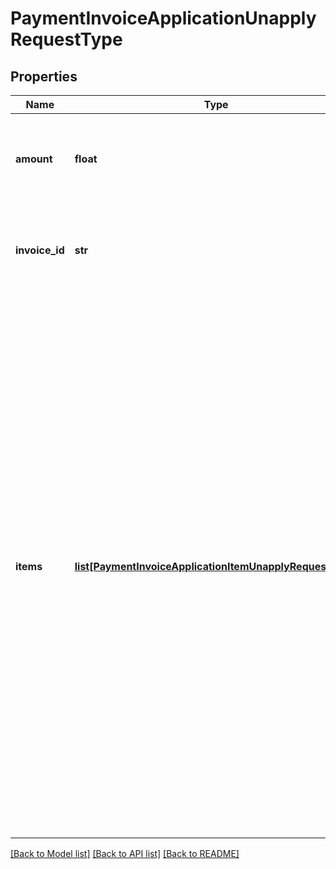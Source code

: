 # PaymentInvoiceApplicationUnapplyRequestType

## Properties
Name | Type | Description | Notes
------------ | ------------- | ------------- | -------------
**amount** | **float** | The amount of the payment that is unapplied from the invoice.  | 
**invoice_id** | **str** | The unique ID of the invoice that the payment is unapplied from.  | [optional] 
**items** | [**list[PaymentInvoiceApplicationItemUnapplyRequestType]**](PaymentInvoiceApplicationItemUnapplyRequestType.md) | Container for invoice items. The maximum number of items is 1,000.  **Note:** This field is only available if you have the [Invoice Item Settlement](https://knowledgecenter.zuora.com/Billing/Billing_and_Payments/Invoice_Settlement/C_Invoice_Item_Settlement) feature enabled. Invoice Item Settlement must be used together with other Invoice Settlement features (Unapplied Payments, and Credit and Debit memos).  If you wish to enable Invoice Settlement, see [Invoice Settlement Enablement and Checklist Guide](https://knowledgecenter.zuora.com/Billing/Billing_and_Payments/Invoice_Settlement/Invoice_Settlement_Migration_Checklist_and_Guide) for more information.  | [optional] 

[[Back to Model list]](../README.md#documentation-for-models) [[Back to API list]](../README.md#documentation-for-api-endpoints) [[Back to README]](../README.md)


